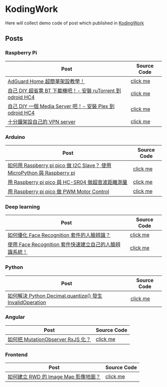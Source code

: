 # KodingWork
Here will collect demo code of post which published in [KodingWork](https://koding.work)

## Posts

### Raspberry Pi
| Post                                                                                                                              | Source Code                                                            |
| --------------------------------------------------------------------------------------------------------------------------------- | ---------------------------------------------------------------------- |
| [AdGuard Home 超簡單架設教學！](https://koding.work/build-adguard-home-is-super-easy/)                                            | [click me](raspberry_pi/adguard_home)                                  |
| [自己 DIY 超省電 BT 下載機吧！- 安裝 ruTorrent 到 odroid HC4](https://koding.work/diy-bt-downloader-by-rutorrent-and-ordoid-hc4/) | [click me](raspberry_pi/diy_bt_downloader_by_rutorrent_and_ordoid_hc4) |
| [自己 DIY 一個 Media Server 吧！- 安裝 Plex 到 odroid HC4](https://koding.work/diy-media-server-by-plex-and-odroid-hc4/)          | [click me](raspberry_pi/diy_media_server_by_plex_and_odroid_hc4)       |
| [十分鐘架設自己的 VPN server](https://koding.work/10-minutes-build-vpn-server/)                                                   | [click me](raspberry_pi/10_minutes_build_vpn_server)                   |


### Arduino
| Post                                                                                                                                   | Source Code                                                          |
| -------------------------------------------------------------------------------------------------------------------------------------- | -------------------------------------------------------------------- |
| [如何用 Raspberry pi pico 做 I2C Slave？ 使用 MicroPython 與 Raspberry pi](https://koding.work/let-raspberry-pi-pico-to-be-i2c-slave/) | [click me](arduino/let_raspberry_pi_pico_to_be_i2c_slave)            |
| [用 Raspberry pi pico 與 HC-SR04 做超音波距離測量](https://koding.work/use-raspberry-pi-pico-hc-sr04-to-detect-distance/)              | [click me](arduino/use_raspberry_pi_pico_hc_sr04_to_detect_distance) |
| [用 Raspberry pi pico 做 PWM Motor Control](https://koding.work/use-raspberry-pi-pico-to-do-pwm-motor-control/)                        | [click me](arduino/use_raspberry_pi_pico_to_do_pwm_motor_control)    |


### Deep learning
| Post                                                                                                                           | Source Code                                |
| ------------------------------------------------------------------------------------------------------------------------------ | ------------------------------------------ |
| [如何優化 Face Recognition 套件的人臉辨識？](https://koding.work/how-to-optimize-face-recognition-lib/)                        | [click me](deep_learning/face_recognition) |
| [使用 Face Recognition 套件快速建立自己的人臉辨識系統！](https://koding.work/use-face-recognition-lib-to-do-face-recognition/) | [click me](deep_learning/face_recognition) |


### Python
| Post                                                                                                                             | Source Code                                           |
| -------------------------------------------------------------------------------------------------------------------------------- | ----------------------------------------------------- |
| [如何解決 Python Decimal.quantize() 發生 InvalidOperation](https://koding.work/python-decimal-quantize-raise-invalid-operation/) | [click me](python/decimal_quantize_invalid_operation) |


### Angular
| Post                                                                                        | Source Code                                           |
| ------------------------------------------------------------------------------------------- | ----------------------------------------------------- |
| [如何把 MutationObserver RxJS 化？](https://koding.work/how-to-make-rxjs-mutation-observe/) | [click me](angular/how_to_make_rxjs_mutation_observe) |


### Frontend
| Post                                                                                               | Source Code                                                |
| -------------------------------------------------------------------------------------------------- | ---------------------------------------------------------- |
| [如何建立 RWD 的 Image Map 影像地圖？](https://koding.work/how-to-make-dynamic-image-map-for-rwd/) | [click me](frontend/how_to_make_dynamic_image_map_for_rwd) |